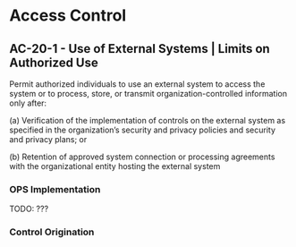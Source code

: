 # Access Control
## AC-20-1 - Use of External Systems | Limits on Authorized Use

Permit authorized individuals to use an external system to access the system or to process, store, or transmit organization-controlled information only after:

(a) Verification of the implementation of controls on the external system as specified in the organization’s security and privacy policies and security and privacy plans; or

(b) Retention of approved system connection or processing agreements with the organizational entity hosting the external system

### OPS Implementation

TODO: ???

### Control Origination
